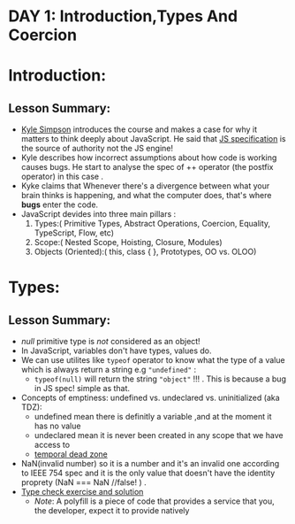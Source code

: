 # DAY 1: Introduction,Types And Coercion
# Introduction:
## Lesson Summary:
* [Kyle Simpson](https://github.com/getify) introduces the course and makes a case for why it matters to think deeply about JavaScript. He said that [JS specification](https://262.ecma-international.org/9.0/#Title) is the source of authority not the JS engine!
* Kyle describes how incorrect assumptions about how code is working causes bugs. He start to analyse the spec of ++ operator (the postfix operator) in this case .
* Kyke claims that Whenever there's a divergence between what your brain thinks is happening, and what the computer does, that's where **bugs** enter the code.
* JavaScript devides into three main pillars :
  1. Types:( Primitive Types, Abstract Operations, Coercion, Equality, TypeScript, Flow, etc)
  2. Scope:( Nested Scope, Hoisting, Closure, Modules)
  3. Objects (Oriented):( this, class { }, Prototypes, OO vs. OLOO)

# Types:
## Lesson Summary:
* _null_ primitive type is _not_ considered as an object!
* In JavaScript, variables don't have types, values do.
* We can use utilites like ```typeof``` operator to know what the type of a value which is always return a string e.g ```"undefined"``` :
    * ```typeof(null)``` will return the string ```"object"``` !!! . This is because a bug in JS spec! simple as that.
* Concepts of emptiness:  undefined vs. undeclared vs. uninitialized (aka TDZ):
  * undefined mean there is definitly a variable ,and at the moment it has no value 
  * undeclared mean it is never been created in any scope that we have access to
  * [temporal dead zone](https://developer.mozilla.org/en-US/docs/Web/JavaScript/Reference/Statements/let#temporal_dead_zone_tdz)
* NaN(invalid number) so it is a number and it's an invalid one according to IEEE 754 spec and it is the only value that doesn't have the identity proprety (NaN === NaN //false! ) .
* [Type check exercise and solution](https://github.com/M-Alsuleibi/Mastering-JavaScript-in-20-Days/tree/main/Week%203/Object-is-exersice)
     - _Note_: A polyfill is a piece of code that provides a service that you, the developer, expect it to provide natively
   

